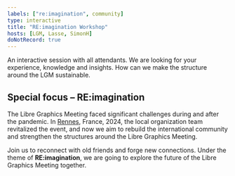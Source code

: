 ```yaml
---
labels: ["re:imagination", community]
type: interactive
title: "RE:imagination Workshop"
hosts: [LGM, Lasse, SimonH]
doNotRecord: true
---
```


An interactive session with all attendants. We are looking for your experience,
knowledge and insights. How can we make the structure around the LGM sustainable.

## Special focus – RE:imagination

The Libre Graphics Meeting faced significant challenges during and after
the pandemic. In [Rennes](/2024), France, 2024, the local organization team revitalized
the event, and now we aim to rebuild the international community and
strengthen the structures around the Libre Graphics Meeting.

Join us to reconnect with old friends and forge new connections. Under the
theme of **RE:imagination**, we are going to explore the future of the Libre
Graphics Meeting together.
